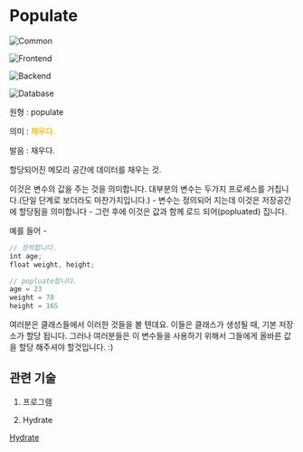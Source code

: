 <d-title>

# Populate

</d-title>

<d-label>

<d-inner>

![Common](../2TAT1C/Label_Common.png)

</d-inner>

<d-inner>

![Frontend](../2TAT1C/Label_Frontend.png)

</d-inner>

<d-inner>

![Backend](../2TAT1C/Label_Backend.png)

</d-inner>

<d-inner>

![Database](../2TAT1C/Label_Database.png)

</d-inner>

</d-label>

<d-origin>

원형 : populate

</d-origin>

<d-mean>

의미 : <span style="color:#FFBF00; font-weight:bold;">채우다.</span>

</d-mean>

<d-pronunciation>

발음 : 채우다.

</d-pronunciation>

<d-content>

할당되어진 메모리 공간에 데이터를 채우는 것.

이것은 변수의 값을 주는 것을 의미합니다. 대부분의 변수는 두가지 프로세스를 거칩니다.(단일 단계로 보더라도 마찬가지입니다.) - 변수는 정의되어 지는데 이것은 저장공간에 할당됨을 의미합니다 - 그런 후에 이것은 값과 함께 로드 되어(popluated) 집니다.

예를 들어 -

```js
// 정의합니다.
int age;
float weight, height;
```

```js
// popluate합니다.
age = 23
weight = 70
height = 165
```

여러분은 클래스들에서 이러한 것들을 볼 텐데요. 이들은 클래스가 생성될 때, 기본 저장소가 할당 됩니다. 그러나 여러분들은 이 변수들을 사용하기 위해서 그들에게 올바른 값을 할당 해주셔야 할것입니다. :)

</d-content>

<d-relation>

## 관련 기술

<d-inner>

1. 프로그램

</d-inner>

<d-inner>

2. Hydrate

</d-inner>

[Hydrate](https://github.com/MoonSupport/DICTIONARY/blob/master/H/Hydrate.md)

</d-relation>

